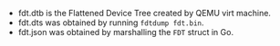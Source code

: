 - fdt.dtb is the Flattened Device Tree created by QEMU virt machine.
- fdt.dts was obtained by running `fdtdump fdt.bin`.
- fdt.json was obtained by marshalling the `FDT` struct in Go.
